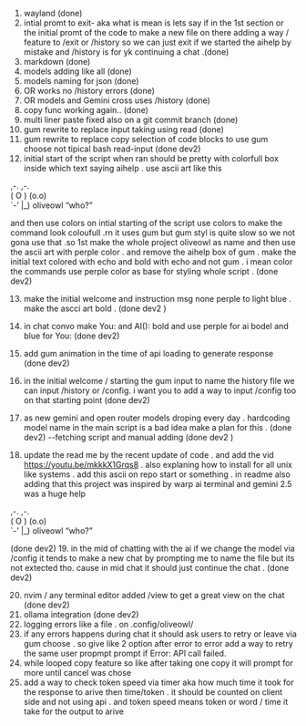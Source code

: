 
1. wayland (done)
2. intial promt to exit- aka what is mean is lets say if in the 1st section or the initial promt of the code to make a new file on there adding a way / feature to /exit or /history so we can just exit if we started the aihelp by mistake and /history is for yk continuing a chat .(done)
3. markdown (done)
4. models adding like all (done)
5. models naming for json  (done)
6. OR works no /history errors (done)
7. OR models and Gemini cross uses /history (done)
8. copy func working again.. (done)
9. multi liner paste fixed also on a git commit branch (done)
10. gum rewrite to replace input taking using read (done)
11. gum rewrite to replace copy selection of code blocks to use gum choose not tipical bash read-input (done dev2)
12. initial start of the script when ran should be pretty with colorfull box inside which text saying aihelp . use ascii art like this 

  ,-.   ,-.  
 ( O ) (o.o)  
  `-’   |_)  oliveowl 
    “who?”

and then use colors on intial starting of the script use colors to make the command look coloufull .rn it uses gum but gum styl is quite slow so we not gona use that .so 1st make the whole project oliveowl as name and then use the ascii art with perple color . and remove the aihelp box of gum . make the initial text colored with echo and bold with echo and not gum . i mean color the commands use perple color as base for styling whole script . 
(done dev2)


13. make the initial welcome and instruction msg none perple to light blue . make the ascci art bold . (done dev2 )

14. in chat convo make You: and AI(): bold and use perple for ai bodel and blue for You: (done dev2)

15. add gum animation in the time of api loading to generate response  (done dev2)

16. in the initial welcome / starting the gum input to name the history file we can input /history or /config. i want you to add a way to input /config too on that starting point (done dev2)

17. as new gemini and open router models droping every day . hardcoding model name in the main script is a bad idea make a plan for this .
(done dev2) --fetching script and manual adding (done dev2 )

18. update the  read me by the recent update of code .  and add the vid https://youtu.be/mkkkX1Grqs8 . also explaning how to install for all unix like systems . add this ascii on repo start or something . in readme also adding that this project was inspired by warp ai terminal and gemini 2.5 was a huge help 

  ,-.   ,-.  
 ( O ) (o.o)  
  `-’   |_)  oliveowl 
    “who?”

(done dev2)
19. in the mid of chatting with the ai if we change the model via /config it tends to make a new chat by prompting me to name the file but its not extected tho. cause in mid chat it should just continue the chat .
(done dev2)

20. nvim / any terminal editor added /view to get a great view on the chat (done dev2)
21. ollama integration (done dev2)
22. logging errors like a file . on .config/oliveowl/
23. if any errors happens during chat it should ask users to retry or leave via gum choose . so give like 2 option after error to error  add a way to retry the same user propmpt  prompt if Error: API call failed.
24. while looped copy feature so like after taking one copy it will prompt for more until cancel was chose  
25. add a way to check token speed via timer aka how much time it took for the response to arive then time/token . it should be counted on client side  and not using api . and token speed means token or word / time it take for the output to arive 
